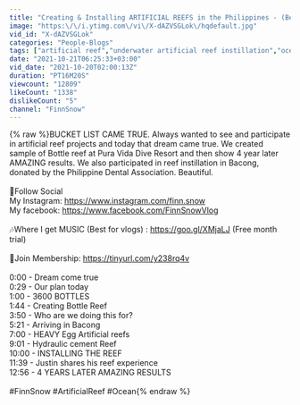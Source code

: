 ```yaml
---
title: "Creating & Installing ARTIFICIAL REEFS in the Philippines - (Before \/ After RESULTS)"
image: "https:\/\/i.ytimg.com\/vi\/X-dAZVSGLok\/hqdefault.jpg"
vid_id: "X-dAZVSGLok"
categories: "People-Blogs"
tags: ["artificial reef","underwater artificial reef instillation","ocean"]
date: "2021-10-21T06:25:33+03:00"
vid_date: "2021-10-20T02:00:13Z"
duration: "PT16M20S"
viewcount: "12809"
likeCount: "1338"
dislikeCount: "5"
channel: "FinnSnow"
---
```

{% raw %}BUCKET LIST CAME TRUE. Always wanted to see and participate in artificial reef projects and today that dream came true. We created sample of Bottle reef at Pura Vida Dive Resort and then show 4 year later AMAZING results. We also participated in reef instillation in Bacong, donated by the Philippine Dental Association. Beautiful. <br /><br />📱Follow Social<br />My Instagram: <a rel="nofollow" target="blank" href="https://www.instagram.com/finn.snow">https://www.instagram.com/finn.snow</a><br />My facebook: <a rel="nofollow" target="blank" href="https://www.facebook.com/FinnSnowVlog">https://www.facebook.com/FinnSnowVlog</a><br /><br />🎶Where I get MUSIC (Best for vlogs) : <a rel="nofollow" target="blank" href="https://goo.gl/XMjaLJ">https://goo.gl/XMjaLJ</a> (Free month trial)<br /><br />💯Join Membership: <a rel="nofollow" target="blank" href="https://tinyurl.com/y238rq4v">https://tinyurl.com/y238rq4v</a><br /><br />0:00 - Dream come true<br />0:29 - Our plan today<br />1:00 - 3600 BOTTLES<br />1:44 - Creating Bottle Reef<br />3:50 - Who are we doing this for?<br />5:21 - Arriving in Bacong<br />7:00 - HEAVY Egg Artificial reefs<br />9:01 - Hydraulic cement Reef<br />10:00 - INSTALLING THE REEF<br />11:39 - Justin shares his reef experience<br />12:56 - 4 YEARS LATER AMAZING RESULTS<br /><br />#FinnSnow #ArtificialReef #Ocean{% endraw %}
